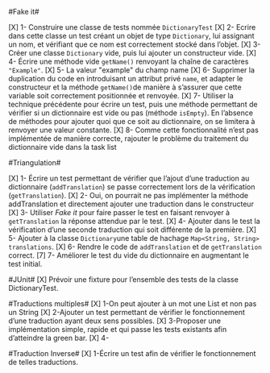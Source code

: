 #Fake it#

[X] 1- Construire une classe de tests nommée `DictionaryTest`
[X] 2- Ecrire dans cette classe un test créant un objet de type `Dictionary`, lui assignant un nom, et vérifiant que ce nom est correctement stocké dans l’objet.
[X] 3- Créer une classe `Dictionary` vide, puis lui ajouter un constructeur vide.
[X] 4- Écrire une méthode vide `getName()` renvoyant la chaîne de caractères `"Example"`.
[X] 5- La valeur "example" du champ name
[X] 6- Supprimer la duplication du code en introduisant un attribut privé `name`, et adapter le constructeur et la méthode `getName()`de manière à s’assurer que cette variable soit correctement positionnée et renvoyée.
[X] 7- Utiliser la technique précédente pour écrire un test, puis une méthode permettant de vérifier si un dictionnaire est vide ou pas (méthode `isEmpty`). En l’absence de méthodes pour ajouter quoi que ce soit au dictionnaire, on se limitera à renvoyer une valeur constante.
[X] 8- Comme cette fonctionnalité n’est pas implémentée de manière correcte, rajouter le problème du traitement du dictionnaire vide dans la task list


#Triangulation#

[X] 1- Écrire un test permettant de vérifier que l’ajout d’une traduction au dictionnaire (`addTranslation`) se passe correctement lors de la vérification (`getTranslation`).
[X] 2- Oui, on pourrait ne pas implémenter la méthode addTranslation et directement ajouter une traduction dans le constructeur
[X] 3- Utiliser *Fake it* pour faire passer le test en faisant renvoyer à `getTranslation` la réponse attendue par le test.
[X] 4- Ajouter dans le test la vérification d’une seconde traduction qui soit différente de la première.
[X] 5- Ajouter à la classe `Dictionary`une table de hachage `Map<String, String> translations`.
[X] 6- Rendre le code de `addTranslation` et de `getTranslation` correct.
[7] 7- Améliorer le test du vide du dictionnaire en augmentant le test initial.

#JUnit#
[X] Prévoir une fixture pour l’ensemble des tests de la classe DictionaryTest.

#Traductions multiples#
[X] 1-On peut ajouter à un mot une List et non pas un String
[X] 2-Ajouter un test permettant de vérifier le fonctionnement d’une traduction ayant deux sens possibles.
[X] 3-Proposer une implémentation simple, rapide et qui passe les tests existants afin d’atteindre la green bar.
[X] 4- 

#Traduction Inverse#
[X] 1-Écrire un test afin de vérifier le fonctionnement de telles traductions.

